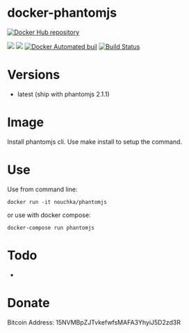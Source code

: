 # docker-phantomjs

[![Docker Hub repository](http://dockeri.co/image/nouchka/phantomjs)](https://registry.hub.docker.com/u/nouchka/phantomjs/)

[![](https://images.microbadger.com/badges/image/nouchka/phantomjs.svg)](https://microbadger.com/images/nouchka/phantomjs "Get your own image badge on microbadger.com")
[![](https://images.microbadger.com/badges/version/nouchka/phantomjs.svg)](https://microbadger.com/images/nouchka/phantomjs "Get your own version badge on microbadger.com")
[![Docker Automated buil](https://img.shields.io/docker/automated/nouchka/phantomjs.svg)](https://hub.docker.com/r/nouchka/phantomjs/)
[![Build Status](https://travis-ci.org/nouchka/docker-phantomjs.svg?branch=master)](https://travis-ci.org/nouchka/docker-phantomjs)

# Versions

* latest (ship with phantomjs 2.1.1)

# Image
Install phantomjs cli. Use make install to setup the command.

# Use

Use from command line:

	docker run -it nouchka/phantomjs
or use with docker compose:

	docker-compose run phantomjs

# Todo

* 

# Donate

Bitcoin Address: 15NVMBpZJTvkefwfsMAFA3YhyiJ5D2zd3R
